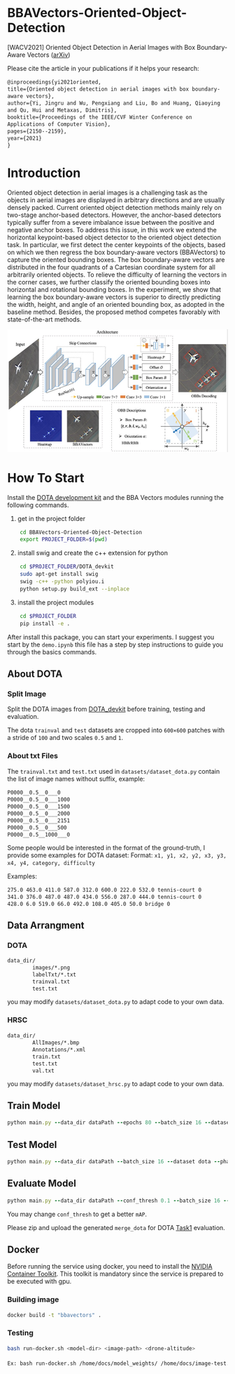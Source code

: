 # BBAVectors-Oriented-Object-Detection
[WACV2021] Oriented Object Detection in Aerial Images with Box Boundary-Aware Vectors ([arXiv](https://arxiv.org/pdf/2008.07043.pdf))

Please cite the article in your publications if it helps your research:

	@inproceedings{yi2021oriented,
	title={Oriented object detection in aerial images with box boundary-aware vectors},
	author={Yi, Jingru and Wu, Pengxiang and Liu, Bo and Huang, Qiaoying and Qu, Hui and Metaxas, Dimitris},
	booktitle={Proceedings of the IEEE/CVF Winter Conference on Applications of Computer Vision},
	pages={2150--2159},
	year={2021}
	}


# Introduction

Oriented object detection in aerial images is a challenging task as the objects in aerial images are displayed in arbitrary directions and are usually densely packed. Current oriented object detection methods mainly rely on two-stage anchor-based detectors. However, the anchor-based detectors typically suffer from a severe imbalance issue between the positive and negative anchor boxes. To address this issue, in this work we extend the horizontal keypoint-based object detector to the oriented object detection task. In particular, we first detect the center keypoints of the objects, based on which we then regress the box boundary-aware vectors (BBAVectors) to capture the oriented bounding boxes. The box boundary-aware vectors are distributed in the four quadrants of a Cartesian coordinate system for all arbitrarily oriented objects. To relieve the difficulty of learning the vectors in the corner cases, we further classify the oriented bounding boxes into horizontal and rotational bounding boxes. In the experiment, we show that learning the box boundary-aware vectors is superior to directly predicting the width, height, and angle of an oriented bounding box, as adopted in the baseline method. Besides, the proposed method competes favorably with state-of-the-art methods.

<p align="center">
	<img src="assets/img1.png", width="800">
</p>

# How To Start

Install the [DOTA development kit](/datasets/DOTA_devkit/README.md) and the BBA Vectors modules running the following commands.

1. get in the project folder
```bash
    cd BBAVectors-Oriented-Object-Detection
    export PROJECT_FOLDER=$(pwd)
```

2. install swig and create the c++ extension for python
```bash
    cd $PROJECT_FOLDER/DOTA_devkit
    sudo apt-get install swig
    swig -c++ -python polyiou.i
    python setup.py build_ext --inplace
```
3. install the project modules
```bash
    cd $PROJECT_FOLDER
    pip install -e .
```

After install this package, you can start your experiments. I suggest you start by the `demo.ipynb` this file has a step by step instructions to guide you through the basics commands.

## About DOTA
### Split Image
Split the DOTA images from [DOTA_devkit](https://github.com/CAPTAIN-WHU/DOTA_devkit) before training, testing and evaluation.

The dota ```trainval``` and ```test``` datasets are cropped into ```600×600``` patches with a stride of `100` and two scales `0.5` and `1`. 

### About txt Files
The `trainval.txt` and `test.txt` used in `datasets/dataset_dota.py` contain the list of image names without suffix, example:
```
P0000__0.5__0___0
P0000__0.5__0___1000
P0000__0.5__0___1500
P0000__0.5__0___2000
P0000__0.5__0___2151
P0000__0.5__0___500
P0000__0.5__1000___0
```
Some people would be interested in the format of the ground-truth, I provide some examples for DOTA dataset:
Format: `x1, y1, x2, y2, x3, y3, x4, y4, category, difficulty`

Examples: 
```
275.0 463.0 411.0 587.0 312.0 600.0 222.0 532.0 tennis-court 0
341.0 376.0 487.0 487.0 434.0 556.0 287.0 444.0 tennis-court 0
428.0 6.0 519.0 66.0 492.0 108.0 405.0 50.0 bridge 0
```
## Data Arrangment
### DOTA
```
data_dir/
        images/*.png
        labelTxt/*.txt
        trainval.txt
        test.txt
```
you may modify `datasets/dataset_dota.py` to adapt code to your own data.
### HRSC
```
data_dir/
        AllImages/*.bmp
        Annotations/*.xml
        train.txt
        test.txt
        val.txt
```
you may modify `datasets/dataset_hrsc.py` to adapt code to your own data.


## Train Model
```ruby
python main.py --data_dir dataPath --epochs 80 --batch_size 16 --dataset dota --phase train
```

## Test Model
```ruby
python main.py --data_dir dataPath --batch_size 16 --dataset dota --phase test
```


## Evaluate Model
```ruby
python main.py --data_dir dataPath --conf_thresh 0.1 --batch_size 16 --dataset dota --phase eval
```

You may change `conf_thresh` to get a better `mAP`. 

Please zip and upload the generated `merge_dota` for DOTA [Task1](https://captain-whu.github.io/DOTA/evaluation.html) evaluation.


## Docker

Before running the service using docker, you need to install the [NVIDIA Container Toolkit](https://github.com/NVIDIA/nvidia-docker). This toolkit is mandatory since the service is prepared to be executed with gpu.

### Building image
```bash
docker build -t "bbavectors" .
```

### Testing
```bash
bash run-docker.sh <model-dir> <image-path> <drone-altitude>  

Ex: bash run-docker.sh /home/docs/model_weights/ /home/docs/image-test.jpg 45
```
